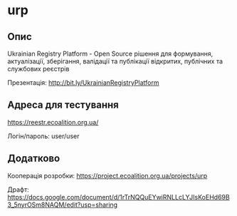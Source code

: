 # urp

## Опис

Ukrainian Registry Platform - Open Source рішення для формування, актуалізації, зберігання, валідації та публікації відкритих, публічних та службових реєстрів

Презентація: http://bit.ly/UkrainianRegistryPlatform

## Адреса для тестування

https://reestr.ecoalition.org.ua/

Логін/пароль: user/user

## Додатково

Кооперація розробки: https://project.ecoalition.org.ua/projects/urp

Драфт: https://docs.google.com/document/d/1rTrNQQuEYwiRNLLcLYJIsKoEHd69B3_5nyrOSm8NAQM/edit?usp=sharing
